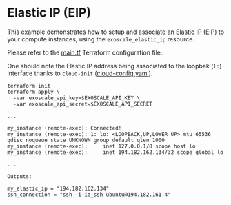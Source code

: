 # Elastic IP (EIP)

This example demonstrates how to setup and associate an
[Elastic IP (EIP)](https://community.exoscale.com/documentation/compute/eip/)
to your compute instances, using the `exoscale_elastic_ip` resource.

Please refer to the [main.tf](./main.tf) Terraform configuration file.

One should note the Elastic IP address being associated to the loopbak (`lo`) interface thanks
to `cloud-init` ([cloud-config.yaml](./cloud-config.yaml.tpl)).

```console
terraform init
terraform apply \
  -var exoscale_api_key=$EXOSCALE_API_KEY \
  -var exoscale_api_secret=$EXOSCALE_API_SECRET

...

my_instance (remote-exec): Connected!
my_instance (remote-exec): 1: lo: <LOOPBACK,UP,LOWER_UP> mtu 65536 qdisc noqueue state UNKNOWN group default qlen 1000
my_instance (remote-exec):     inet 127.0.0.1/8 scope host lo
my_instance (remote-exec):     inet 194.182.162.134/32 scope global lo

...

Outputs:

my_elastic_ip = "194.182.162.134"
ssh_connection = "ssh -i id_ssh ubuntu@194.182.161.4"
```
